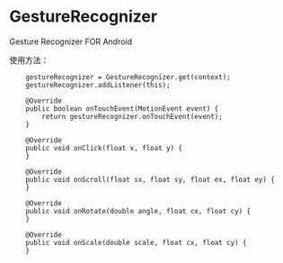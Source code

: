 # GestureRecognizer
Gesture Recognizer FOR Android


使用方法：

        gestureRecognizer = GestureRecognizer.get(context);
        gestureRecognizer.addListener(this);
  
        @Override
        public boolean onTouchEvent(MotionEvent event) {
            return gestureRecognizer.onTouchEvent(event);
        }
        
        @Override
        public void onClick(float x, float y) {
        }

        @Override
        public void onScroll(float sx, float sy, float ex, float ey) {
        }

        @Override
        public void onRotate(double angle, float cx, float cy) {
        }

        @Override
        public void onScale(double scale, float cx, float cy) {
        }
